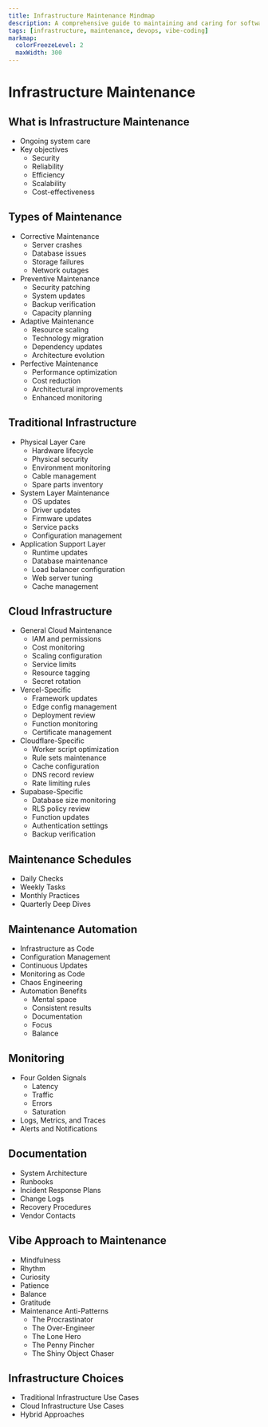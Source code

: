 ```yaml
---
title: Infrastructure Maintenance Mindmap
description: A comprehensive guide to maintaining and caring for software infrastructure across traditional and cloud environments
tags: [infrastructure, maintenance, devops, vibe-coding]
markmap:
  colorFreezeLevel: 2
  maxWidth: 300
---
```


# Infrastructure Maintenance

## What is Infrastructure Maintenance
* Ongoing system care
* Key objectives
  - Security
  - Reliability
  - Efficiency
  - Scalability
  - Cost-effectiveness

## Types of Maintenance
* Corrective Maintenance
  - Server crashes
  - Database issues
  - Storage failures
  - Network outages
* Preventive Maintenance
  - Security patching
  - System updates
  - Backup verification
  - Capacity planning
* Adaptive Maintenance
  - Resource scaling
  - Technology migration
  - Dependency updates
  - Architecture evolution
* Perfective Maintenance
  - Performance optimization
  - Cost reduction
  - Architectural improvements
  - Enhanced monitoring

## Traditional Infrastructure
* Physical Layer Care
  - Hardware lifecycle
  - Physical security
  - Environment monitoring
  - Cable management
  - Spare parts inventory
* System Layer Maintenance
  - OS updates
  - Driver updates
  - Firmware updates
  - Service packs
  - Configuration management
* Application Support Layer
  - Runtime updates
  - Database maintenance
  - Load balancer configuration
  - Web server tuning
  - Cache management

## Cloud Infrastructure
* General Cloud Maintenance
  - IAM and permissions
  - Cost monitoring
  - Scaling configuration
  - Service limits
  - Resource tagging
  - Secret rotation
* Vercel-Specific
  - Framework updates
  - Edge config management
  - Deployment review
  - Function monitoring
  - Certificate management
* Cloudflare-Specific
  - Worker script optimization
  - Rule sets maintenance
  - Cache configuration
  - DNS record review
  - Rate limiting rules
* Supabase-Specific
  - Database size monitoring
  - RLS policy review
  - Function updates
  - Authentication settings
  - Backup verification

## Maintenance Schedules
* Daily Checks
* Weekly Tasks
* Monthly Practices
* Quarterly Deep Dives

## Maintenance Automation
* Infrastructure as Code
* Configuration Management
* Continuous Updates
* Monitoring as Code
* Chaos Engineering
* Automation Benefits
  - Mental space
  - Consistent results
  - Documentation
  - Focus
  - Balance

## Monitoring
* Four Golden Signals
  - Latency
  - Traffic
  - Errors
  - Saturation
* Logs, Metrics, and Traces
* Alerts and Notifications

## Documentation
* System Architecture
* Runbooks
* Incident Response Plans
* Change Logs
* Recovery Procedures
* Vendor Contacts

## Vibe Approach to Maintenance
* Mindfulness
* Rhythm
* Curiosity
* Patience
* Balance
* Gratitude
* Maintenance Anti-Patterns
  - The Procrastinator
  - The Over-Engineer
  - The Lone Hero
  - The Penny Pincher
  - The Shiny Object Chaser

## Infrastructure Choices
* Traditional Infrastructure Use Cases
* Cloud Infrastructure Use Cases
* Hybrid Approaches